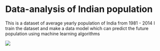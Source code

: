 # Data-analysis of Indian population
This is a dataset of average yearly population of India from 1981 - 2014
I train the dataset and make a data model which can predict the future population using machine learning algorithms 

![](47067192-1b08d300-d206-11e8-880c-2d49db1c836e.png)
